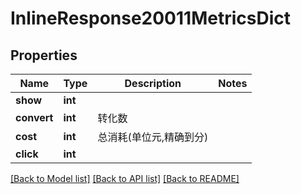 # InlineResponse20011MetricsDict

## Properties
Name | Type | Description | Notes
------------ | ------------- | ------------- | -------------
**show** | **int** |  | 
**convert** | **int** | 转化数 | 
**cost** | **int** | 总消耗(单位元,精确到分) | 
**click** | **int** |  | 

[[Back to Model list]](../README.md#documentation-for-models) [[Back to API list]](../README.md#documentation-for-api-endpoints) [[Back to README]](../README.md)


